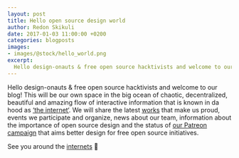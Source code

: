 ```yaml
---
layout: post
title: Hello open source design world
author: Redon Skikuli
date: 2017-01-03 11:00:00 +0200
categories: blogposts
images:
- images/@stock/hello_world.png
excerpt:
  Hello design-onauts & free open source hacktivists and welcome to our blog! This will be our own space in the big ocean of chaotic, decentralized, beautiful and amazing flow of interactive information that is known in da hood as ‘the internet‘. We will share the latest works that make us proud, events we participate and […]
---
```


Hello design-onauts & free open source hacktivists and welcome to our blog!
This will be our own space in the big ocean of chaotic, decentralized, beautiful and amazing flow of interactive information that is known in da hood as <a href="https://xkcd.com/1348/">‘the internet‘</a>. We will share the latest <a href="https://github.com/uracreative/works">works</a> that make us proud, events we participate and organize, news about our team, information about the importance of open source design and the status of <a href="https://www.patreon.com/ura">our Patreon campaign</a> that aims better design for free open source initiatives.

See you around the <a href="http://knowyourmeme.com/memes/internets">internets</a> 🙂

